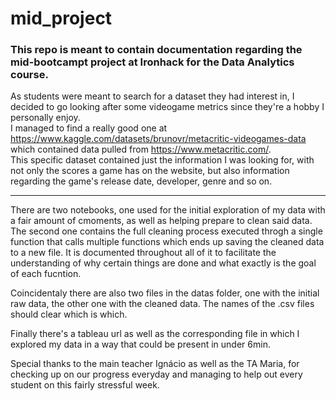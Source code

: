 # mid_project
### This repo is meant to contain documentation regarding the mid-bootcampt project at Ironhack for the Data Analytics course.  
  
As students were meant to search for a dataset they had interest in, I decided to go looking after some videogame metrics since they're a hobby I personally enjoy.  
I managed to find a really good one at https://www.kaggle.com/datasets/brunovr/metacritic-videogames-data which contained data pulled from https://www.metacritic.com/.  
This specific dataset contained just the information I was looking for, with not only the scores a game has on the website, but also information regarding the game's
release date, developer, genre and so on.  

-----------------------------------------------------------------------------------------------------------------------------------------------------------------------
  
There are two notebooks, one used for the initial exploration of my data with a fair amount of cmoments, as well as helping prepare to clean said data.
The second one contains the full cleaning process executed throgh a single function that calls multiple functions which ends up saving the cleaned data to a new file.
It is documented throughout all of it to facilitate the understanding of why certain things are done and what exactly is the goal of each fucntion.  
  
Coincidentaly there are also two files in the datas folder, one with the initial raw data, the other one with the cleaned data.
The names of the .csv files should clear which is which.  

Finally there's a tableau url as well as the corresponding file in which I explored my data in a way that could be present in under 6min.  
  
Special thanks to the main teacher Ignácio as well as the TA Maria, for checking up on our progress everyday and managing to help out every student on this
fairly stressful week.
